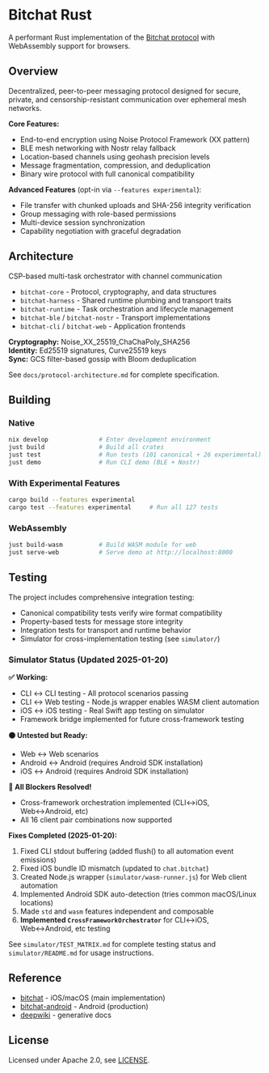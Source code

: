 # Bitchat Rust

A performant Rust implementation of the [Bitchat protocol](https://bitchat.free/) with WebAssembly support for browsers.

## Overview

Decentralized, peer-to-peer messaging protocol designed for secure, private, and censorship-resistant communication over ephemeral mesh networks.

**Core Features:**
- End-to-end encryption using Noise Protocol Framework (XX pattern)
- BLE mesh networking with Nostr relay fallback
- Location-based channels using geohash precision levels
- Message fragmentation, compression, and deduplication
- Binary wire protocol with full canonical compatibility

**Advanced Features** (opt-in via `--features experimental`):
- File transfer with chunked uploads and SHA-256 integrity verification
- Group messaging with role-based permissions
- Multi-device session synchronization
- Capability negotiation with graceful degradation

## Architecture

CSP-based multi-task orchestrator with channel communication
- `bitchat-core` - Protocol, cryptography, and data structures
- `bitchat-harness` - Shared runtime plumbing and transport traits
- `bitchat-runtime` - Task orchestration and lifecycle management
- `bitchat-ble` / `bitchat-nostr` - Transport implementations
- `bitchat-cli` / `bitchat-web` - Application frontends

**Cryptography:** Noise_XX_25519_ChaChaPoly_SHA256  
**Identity:** Ed25519 signatures, Curve25519 keys  
**Sync:** GCS filter-based gossip with Bloom deduplication

See `docs/protocol-architecture.md` for complete specification.

## Building

### Native
```bash
nix develop              # Enter development environment
just build               # Build all crates
just test                # Run tests (101 canonical + 26 experimental)
just demo                # Run CLI demo (BLE + Nostr)
```

### With Experimental Features
```bash
cargo build --features experimental
cargo test --features experimental     # Run all 127 tests
```

### WebAssembly
```bash
just build-wasm          # Build WASM module for web
just serve-web           # Serve demo at http://localhost:8000
```

## Testing

The project includes comprehensive integration testing:
- Canonical compatibility tests verify wire format compatibility
- Property-based tests for message store integrity
- Integration tests for transport and runtime behavior
- Simulator for cross-implementation testing (see `simulator/`)

### Simulator Status (Updated 2025-01-20)

**✅ Working:**
- CLI ↔ CLI testing - All protocol scenarios passing
- CLI ↔ Web testing - Node.js wrapper enables WASM client automation
- iOS ↔ iOS testing - Real Swift app testing on simulator
- Framework bridge implemented for future cross-framework testing

**⚫ Untested but Ready:**
- Web ↔ Web scenarios
- Android ↔ Android (requires Android SDK installation)
- iOS ↔ Android (requires Android SDK installation)

**🎉 All Blockers Resolved!**
- Cross-framework orchestration implemented (CLI↔iOS, Web↔Android, etc)
- All 16 client pair combinations now supported

**Fixes Completed (2025-01-20):**
1. Fixed CLI stdout buffering (added flush() to all automation event emissions)
2. Fixed iOS bundle ID mismatch (updated to `chat.bitchat`)
3. Created Node.js wrapper (`simulator/wasm-runner.js`) for Web client automation
4. Implemented Android SDK auto-detection (tries common macOS/Linux locations)
5. Made `std` and `wasm` features independent and composable
6. **Implemented `CrossFrameworkOrchestrator`** for CLI↔iOS, Web↔Android, etc testing

See `simulator/TEST_MATRIX.md` for complete testing status and `simulator/README.md` for usage instructions.

## Reference

- [bitchat](https://github.com/bitchat-dev/bitchat) - iOS/macOS (main implementation)
- [bitchat-android](https://github.com/bitchat-dev/bitchat-android) - Android (production)
- [deepwiki](https://deepwiki.com/permissionlesstech/bitchat) - generative docs

## License

Licensed under Apache 2.0, see [LICENSE](LICENSE).